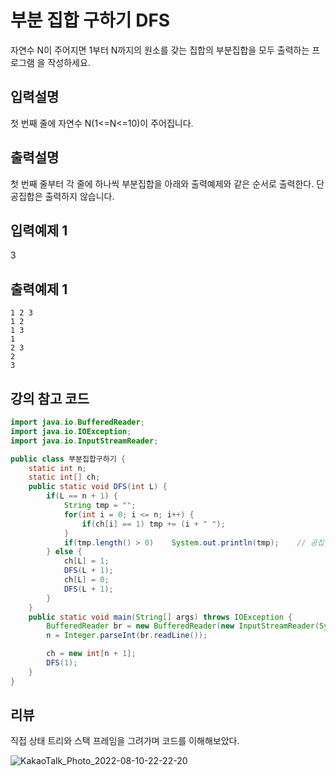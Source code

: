 # 부분 집합 구하기 DFS

자연수 N이 주어지면 1부터 N까지의 원소를 갖는 집합의 부분집합을 모두 출력하는 프로그램 을 작성하세요.



## 입력설명
첫 번째 줄에 자연수 N(1<=N<=10)이 주어집니다.



## 출력설명
 첫 번째 줄부터 각 줄에 하나씩 부분집합을 아래와 출력예제와 같은 순서로 출력한다. 단 공집합은 출력하지 않습니다.



## 입력예제 1

3



## 출력예제 1 

```
1 2 3
1 2
1 3
1
2 3
2
3
```



## 강의 참고 코드

```java
import java.io.BufferedReader;
import java.io.IOException;
import java.io.InputStreamReader;

public class 부분집합구하기 {
    static int n;
    static int[] ch;
    public static void DFS(int L) {
        if(L == n + 1) {
            String tmp = "";
            for(int i = 0; i <= n; i++) {
                if(ch[i] == 1) tmp += (i + " ");
            }
            if(tmp.length() > 0)    System.out.println(tmp);    // 공집합 제외
        } else {
            ch[L] = 1;
            DFS(L + 1);
            ch[L] = 0;
            DFS(L + 1);
        }
    }
    public static void main(String[] args) throws IOException {
        BufferedReader br = new BufferedReader(new InputStreamReader(System.in));
        n = Integer.parseInt(br.readLine());

        ch = new int[n + 1];
        DFS(1);
    }
}
```



## 리뷰

직접 상태 트리와 스택 프레임을 그려가며 코드를 이해해보았다.

![KakaoTalk_Photo_2022-08-10-22-22-20](/Users/choieunbi/Downloads/KakaoTalk_Photo_2022-08-10-22-22-20.jpeg)

